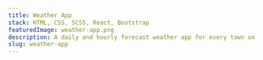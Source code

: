 ```yaml
---
title: Weather App
stack: HTML, CSS, SCSS, React, Bootstrap
featuredImage: weather-app.png
description: A daily and hourly forecast weather app for every town on the globe.
slug: weather-app
---
```



